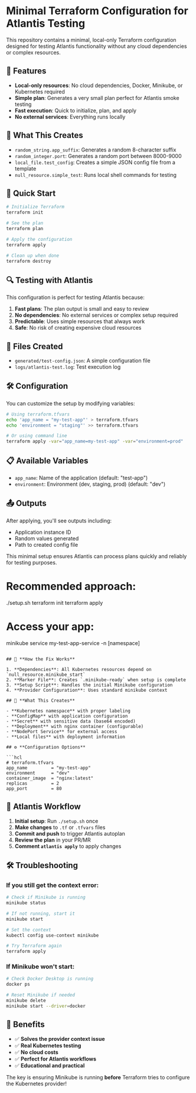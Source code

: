 # Minimal Terraform Configuration for Atlantis Testing

This repository contains a minimal, local-only Terraform configuration designed for testing Atlantis functionality without any cloud dependencies or complex resources.

## 🎯 Features

- **Local-only resources**: No cloud dependencies, Docker, Minikube, or Kubernetes required
- **Simple plan**: Generates a very small plan perfect for Atlantis smoke testing
- **Fast execution**: Quick to initialize, plan, and apply
- **No external services**: Everything runs locally

## 📁 What This Creates

- `random_string.app_suffix`: Generates a random 8-character suffix
- `random_integer.port`: Generates a random port between 8000-9000
- `local_file.test_config`: Creates a simple JSON config file from a template
- `null_resource.simple_test`: Runs local shell commands for testing

## 🚀 Quick Start

```bash
# Initialize Terraform
terraform init

# See the plan
terraform plan

# Apply the configuration
terraform apply

# Clean up when done
terraform destroy
```

## 🔍 Testing with Atlantis

This configuration is perfect for testing Atlantis because:

1. **Fast plans**: The plan output is small and easy to review
2. **No dependencies**: No external services or complex setup required
3. **Predictable**: Uses simple resources that always work
4. **Safe**: No risk of creating expensive cloud resources

## 📝 Files Created

- `generated/test-config.json`: A simple configuration file
- `logs/atlantis-test.log`: Test execution log

## 🛠 Configuration

You can customize the setup by modifying variables:

```bash
# Using terraform.tfvars
echo 'app_name = "my-test-app"' > terraform.tfvars
echo 'environment = "staging"' >> terraform.tfvars

# Or using command line
terraform apply -var="app_name=my-test-app" -var="environment=prod"
```

## 📋 Available Variables

- `app_name`: Name of the application (default: "test-app")
- `environment`: Environment (dev, staging, prod) (default: "dev")

## 📤 Outputs

After applying, you'll see outputs including:
- Application instance ID
- Random values generated
- Path to created config file

This minimal setup ensures Atlantis can process plans quickly and reliably for testing purposes.
# Recommended approach:
./setup.sh
terraform init
terraform apply

# Access your app:
minikube service my-test-app-service -n [namespace]
```

## 🔧 **How the Fix Works**

1. **Dependencies**: All Kubernetes resources depend on `null_resource.minikube_start`
2. **Marker File**: Creates `.minikube-ready` when setup is complete
3. **Setup Script**: Handles the initial Minikube configuration
4. **Provider Configuration**: Uses standard minikube context

## 📁 **What This Creates**

- **Kubernetes namespace** with proper labeling
- **ConfigMap** with application configuration  
- **Secret** with sensitive data (base64 encoded)
- **Deployment** with nginx container (configurable)
- **NodePort Service** for external access
- **Local files** with deployment information

## ⚙️ **Configuration Options**

```hcl
# terraform.tfvars
app_name         = "my-test-app"
environment      = "dev"  
container_image  = "nginx:latest"
replicas         = 2
app_port         = 80
```

## 🌊 **Atlantis Workflow**

1. **Initial setup**: Run `./setup.sh` once
2. **Make changes** to `.tf` or `.tfvars` files
3. **Commit and push** to trigger Atlantis autoplan  
4. **Review the plan** in your PR/MR
5. **Comment `atlantis apply`** to apply changes

## 🛠️ **Troubleshooting**

### If you still get the context error:
```bash
# Check if Minikube is running
minikube status

# If not running, start it
minikube start

# Set the context
kubectl config use-context minikube

# Try Terraform again
terraform apply
```

### If Minikube won't start:
```bash
# Check Docker Desktop is running
docker ps

# Reset Minikube if needed
minikube delete
minikube start --driver=docker
```

## 🎉 **Benefits**

- ✅ **Solves the provider context issue**
- ✅ **Real Kubernetes testing**
- ✅ **No cloud costs**
- ✅ **Perfect for Atlantis workflows**
- ✅ **Educational and practical**

The key is ensuring Minikube is running **before** Terraform tries to configure the Kubernetes provider!
